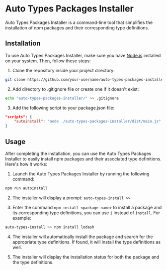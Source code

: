 # Auto Types Packages Installer

Auto Types Packages Installer is a command-line tool that simplifies the installation of npm packages and their corresponding type definitions.

## Installation

To use Auto Types Packages Installer, make sure you have [Node.js](https://nodejs.org) installed on your system. Then, follow these steps:

1. Clone the repository inside your project directory:

```bash
git clone https://github.com/your-username/auto-types-packages-installer.git
```

2. Add directory to .gitignore file or create one if it doesn't exist:

```bash
echo "auto-types-packages-installer/" >> .gitignore
```

3. Add the following script to your package.json file:

```json
"scripts": {
    "autoinstall": "node ./auto-types-packages-installer/dist/main.js"
}
```

## Usage

After completing the installation, you can use the Auto Types Packages Installer to easily install npm packages and their associated type definitions. Here's how it works:

1. Launch the Auto Types Packages Installer by running the following command:

```bash
npm run autoinstall
```

2. The installer will display a prompt: `auto-types-install >>`

3. Enter the command `npm install <package-name>` to install a package and its corresponding type definitions, you can use `i` instead of `install`. For example:

```bash
auto-types-install >> npm install lodash
```

4. The installer will automatically install the package and search for the appropriate type definitions. If found, it will install the type definitions as well.

5. The installer will display the installation status for both the package and the type definitions.
